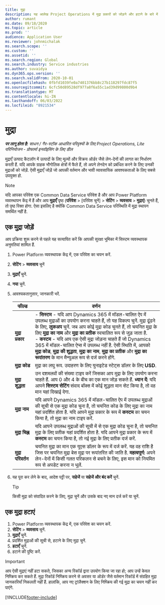 ```yaml
---
title: मुद्रा
description: यह आलेख Project Operations में मुद्रा प्रकारों को जोड़ने और हटाने के बारे में जानकारी देता है.
author: rumant
ms.date: 09/18/2020
ms.topic: article
ms.prod: ''
audience: Application User
ms.reviewer: johnmichalak
ms.search.scope: ''
ms.custom: ''
ms.assetid: ''
ms.search.region: Global
ms.search.industry: Service industries
ms.author: suvaidya
ms.dyn365.ops.version: ''
ms.search.validFrom: 2020-10-01
ms.openlocfilehash: 0fbfd1039fe0a7401376bb8c27b118297fdc87f5
ms.sourcegitcommit: 6cfc50d89528df977a8f6a55c1ad39d99800d9b4
ms.translationtype: MT
ms.contentlocale: hi-IN
ms.lasthandoff: 06/03/2022
ms.locfileid: "8921534"
---
```

# <a name="currency"></a>मुद्रा

_**पर लागू होता है:** साधन / गैर-स्टॉक आधारित परिदृश्यों के लिए Project Operations, Lite परिनियोजन - प्रोफार्मा इनवॉइसिंग के लिए डील_



मुद्राएँ उत्पाद कैटलॉग में उत्पादों के लिए मूल्यों और विक्रय ऑर्डर जैसे लेन-देनों की लागत का निर्धारण करती हैं. यदि आपके ग्राहक भौगोलिक क्षेत्रों में फैले हैं, तो अपने लेनदेन को प्रबंधित करने के लिए उनकी मुद्राओं को जोड़ें. ऐसी मुद्राएँ जोड़ें जो आपकी वर्तमान और भावी व्यावसायिक आवश्यकताओं के लिए सबसे उपयुक्त हो.  

> [!NOTE]
> यदि आपका परिवेश एक Common Data Service परिवेश है और आप Power Platform व्यवस्थापन केंद्र में हैं और आप **मुद्राएँ** पृष्ठ (**परिवेश** > [परिवेश चुनें] > **सेटिंग** > **व्यवसाय** > **मुद्राएं**) चुनते हैं, तो पृष्ठ रिक्त होगा. ऐसा इसलिए है क्योंकि Common Data Service परिस्थिति में मुद्रा स्थापन समर्थित नहीं है.

## <a name="add-a-currency"></a>एक मुद्रा जोड़ें  
आप प्रक्रिया शुरू करने से पहले यह सत्यापित करें कि आपकी सुरक्षा भूमिका में सिस्टम व्यवस्थापक अनुमतियां शामिल हैं. 

1. Power Platform व्यवस्थापक केंद्र में, एक परिवेश का चयन करें. 
2. **सेटिंग** > **व्यवसाय** चुनें
3. **मुद्राएँ** चुनें.  
4. **नया** चुनें.  
5. आवश्यकतानुसार, जानकारी भरें.  


   |          फील्ड          |                                                                                                                                                                                                                                                                                                                                                                            वर्णन                                                                                                                                                                                                                                                                                                                                                                            |
   |-------------------------|-------------------------------------------------------------------------------------------------------------------------------------------------------------------------------------------------------------------------------------------------------------------------------------------------------------------------------------------------------------------------------------------------------------------------------------------------------------------------------------------------------------------------------------------------------------------------------------------------------------------------------------------------------------------------------------------------------------------------------------------------------------------|
   |    **मुद्रा प्रकार**    | - **सिस्टम** - यदि आप Dynamics 365 में मॉडल-चालित ऐप में उपलब्ध मुद्राओं का उपयोग करना चाहते हैं, तो यह विकल्प चुनें. मुद्रा ढूंढने के लिए, **लुकअप** चुनें. जब आप कोई मुद्रा कोड चुनते हैं, तो चयनित मुद्रा के लिए **मुद्रा का नाम** और **मुद्रा का प्रतीक** स्वचालित रूप से जुड़ जाता है.<br />- **कस्टम** - यदि आप एक ऐसी मुद्रा जोड़ना चाहते हैं जो Dynamics 365 में मॉडल-चालित ऐप्स में उपलब्ध नहीं है. ऐसी स्थिति में, आपको **मुद्रा कोड**, **मुद्रा की शुद्धता**, **मुद्रा का नाम**, **मुद्रा का प्रतीक** और **मुद्रा का रूपांतरण** के मान मैन्युअल रूप से दर्ज करने होंगे. |
   |    **मुद्रा कोड**    |                                                                                                                                                                                                                                                                                                                                            मुद्रा का लघु रूप. उदाहरण के लिए युनाइटेड स्टेट्स डॉलर के लिए **USD**.                                                                                                                                                                                                                                                                                                                                            |
   | **मुद्रा शुद्धता**  |                                                                                                                                                                                  उन दशमलवों की संख्या टाइप करें जिसका आप मुद्रा के लिए उपयोग करना चाहते हैं.  आप 0 और 4 के बीच का एक मान जोड़ सकते हैं. **ध्यान दें:**  यदि आपने **सिस्टम सेटिंग** संवाद बॉक्स में कोई शुद्धता मान सेट किया है, तो वह मान यहां दिखाई देगा.                                                                                                                                                                                  |
   |    **मुद्रा नाम**    |                                                                                                                                                                                                                                         यदि आपने Dynamics 365 में मॉडल-चालित ऐप में उपलब्ध मुद्राओं की सूची से एक मुद्रा कोड चुना है, तो चयनित कोड के लिए मुद्रा का नाम यहां प्रदर्शित होता है. यदि आपने मुद्रा प्रकार के रूप में **कस्टम** का चयन किया है, तो मुद्रा का नाम टाइप करें.                                                                                                                                                                                                                                          |
   |   **मुद्रा चिह्न**   |                                                                                                                                                                                                                                                                      यदि आपने उपलब्ध मुद्राओं की सूची में से एक मुद्रा कोड चुना है, तो चयनित मुद्रा के लिए प्रतीक यहां प्रदर्शित होता है. यदि आपने मुद्रा प्रकार के रूप में **कस्टम** का चयन किया है, तो नई मुद्रा के लिए प्रतीक दर्ज करें.                                                                                                                                                                                                                                                                       |
   | **मुद्रा परिवर्तन** |                                                                                                                                                                                                                                     चयनित मुद्रा का मान एक यूएस डॉलर के रूप में दर्ज करें. यह वह राशि है जिस पर चयनित मुद्रा बेस मुद्रा पर रूपांतरित की जाति है. **महत्वपूर्ण:**  अपने लेन-देनों में किसी गलत परिकलन से बचने के लिए, इस मान को नियमित रूप से अपडेट करना न भूलें.                                                                                                                                                                                                                                      |


6. यह पूरा कर लेने के बाद, आदेश पट्टी पर, **सहेजें** या **सहेजें और बंद करें** चुनें.  

   > [!TIP]
   >  किसी मुद्रा को संपादित करने के लिए, मुद्रा चुनें और उसके बाद नए मान दर्ज करें या चुनें.  

## <a name="delete-a-currency"></a>एक मुद्रा हटाएं  

1. Power Platform व्यवस्थापक केंद्र में, एक परिवेश का चयन करें. 
2. **सेटिंग** > **व्यवसाय** चुनें.
3. **मुद्राएँ** चुनें.  
4. प्रदर्शित मुद्राओं की सूची से, हटाने के लिए मुद्रा चुनें.  
5. **हटाएँ** चुनें.  
6. हटाने की पुष्टि करें.  

> [!IMPORTANT]
>  आप ऐसी मुद्राएं नहीं हटा सकते, जिसका अन्य रिकॉर्ड द्वारा उपयोग किया जा रहा हो; आप उन्हें केवल निष्क्रिय कर सकते हैं. मुद्रा रिकॉर्ड निष्क्रिय करने से अवसर या ऑर्डर जैसे वर्तमान रिकॉर्ड में संग्रहित मुद्रा जानकारियाँ निकलती नहीं हैं. हालांकि, आप नए ट्रांज़ैक्शन के लिए निष्क्रिय की गई मुद्रा का चयन नहीं कर पाएंगे.  


[!INCLUDE[footer-include](../includes/footer-banner.md)]